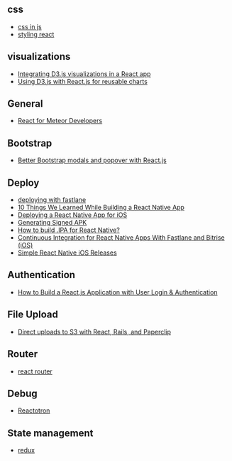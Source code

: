 css
---
- [css in js](https://github.com/MicheleBertoli/css-in-js)
- [styling react](http://survivejs.com/react/advanced-techniques/styling-react/)

visualizations
---
- [Integrating D3.js visualizations in a React app](http://nicolashery.com/integrating-d3js-visualizations-in-a-react-app/)
- [Using D3.js with React.js for reusable charts](https://10consulting.com/2014/02/19/d3-plus-reactjs-for-charting/)

General
---
- [React for Meteor Developers](http://blog.differential.com/react-for-meteor-developers/)

Bootstrap
---
- [Better Bootstrap modals and popover with React.js](https://clozeit.wordpress.com/2014/01/08/bootstrap-modals-and-popover-in-react-js/)

Deploy
---
- [deploying with fastlane](https://dbanck.svbtle.com/deploying-a-react-native-app-with-fastlane)
- [10 Things We Learned While Building a React Native App](https://medium.com/@tomgoldenberg/10-things-we-learned-while-building-a-react-native-app-44e22f1c06f#.d3005vvrg)
- [Deploying a React Native App for iOS](https://medium.com/react-native-development/deploying-a-react-native-app-for-ios-pt-1-a79dfd15acb8#.lk1gjkf41)
- [Generating Signed APK](https://facebook.github.io/react-native/docs/signed-apk-android.html)
- [How to build .IPA for React Native?](http://www.devsplanet.com/question/35476349)
- [Continuous Integration for React Native Apps With Fastlane and Bitrise (iOS)](http://blog.thebakery.io/continuous-integration-for-react-native-applications-with-fastlane-and-bitrise-ios-version/)
- [Simple React Native iOS Releases](https://shift.infinite.red/simple-react-native-ios-releases-4c28bb53a97b#.l47m74e8d)

Authentication
---
- [How to Build a React.js Application with User Login & Authentication](https://stormpath.com/blog/build-a-react-app-with-user-authentication)

File Upload
---
- [Direct uploads to S3 with React, Rails, and Paperclip](http://blog.littleblimp.com/post/119230396893/direct-uploads-to-s3-with-react-rails-and)

Router
---
- [react router](https://github.com/ReactTraining/react-router)

Debug
---
- [Reactotron](https://github.com/infinitered/reactotron/blob/master/docs/quick-start-react-js.md)

State management
---
- [redux](http://redux.js.org/)
